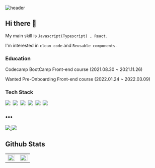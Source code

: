 ![header](https://capsule-render.vercel.app/api?type=wave&color=E45D4C&height=240&section=header&text=Byungjin%20Ahn&fontSize=60&fontColor=ffffff&fontAlignY=40&animation=twinkling)


## Hi there 👋

My main skill is `Javascript(Typescript) , React`.

I'm interested in `clean code` and `Reusable components`.


### Education

Codecamp BootCamp Front-end course (2021.08.30 ~ 2021.11.26) 

Wanted Pre-Onboarding Front-end course (2022.01.24 ~ 2022.03.09)

### Tech Stack
</p>
<p align="left">
  <img src="https://img.shields.io/badge/Javascript-ffb13b?style=flat-square&logo=javascript&logoColor=white"/></a>&nbsp 
  <img src="https://img.shields.io/badge/react-%2320232a.svg?style=flat-square&logo=react&logoColor=%2361DAFB&color=blue"/></a>&nbsp
  <img src="https://img.shields.io/badge/redux-%23593d88.svg?style=flat-square&logo=redux&logoColor=white"/></a>&nbsp
  <img src="https://img.shields.io/badge/typescript-%23007ACC.svg?style=flat-square&logo=typescript&logoColor=white"/></a>&nbsp
  <img src="https://img.shields.io/badge/styled--components-DB7093?style=flat-square&logo=styled-components&logoColor=white"/></a>&nbsp
  <img src="https://img.shields.io/badge/-GraphQL-E10098?style=flat-square&logo=graphql&logoColor=white"/></a>&nbsp
</p>

<h3 align="left">•••</h3>

<p align="left">
  <a target="_blank" href="https://byungjin0120.notion.site/d11a40fce0bf47b8b7f5b683f905ffa9"> 
    <img src="https://img.shields.io/badge/Portfolio-000000?style=for-the-badge&logo=notion&logoColor=white" />
  </a>
  <a target="_blank" href="https://velog.io/@vkvkal0206">
    <img src="https://img.shields.io/badge/Blog-%2312100E.svg?&style=for-the-badge&logo=dev.to&logoColor=white" />
  </a>
</p>






## Github Stats  
<table><tr><td valign="top" width="50%">

<img src="https://github-readme-stats.vercel.app/api?username=BByungs&show_icons=true&count_private=true&hide_border=true" align="left" style="width: 100%" />

</td><td valign="top" width="50%">

<img src="https://github-readme-stats.vercel.app/api/top-langs/?username=BByungs&hide_border=true&layout=compact" align="left" style="width: 100%" />

</td></tr></table>  

<br/> 


